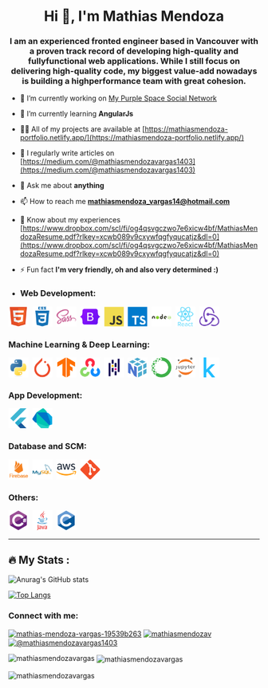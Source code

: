 <h1 align="center">Hi 👋, I'm Mathias Mendoza</h1>
<h3 align="center">I am an experienced fronted engineer based in Vancouver with a proven track record of developing high-quality and fullyfunctional web applications. While I still focus on delivering high-quality code, my biggest value-add nowadays is building a highperformance team with great cohesion.</h3>

- 🔭 I’m currently working on [My Purple Space Social Network](https://mypurplespace.netlify.app/)

- 🌱 I’m currently learning **AngularJs**

- 👨‍💻 All of my projects are available at [https://mathiasmendoza-portfolio.netlify.app/](https://mathiasmendoza-portfolio.netlify.app/)

- 📝 I regularly write articles on [https://medium.com/@mathiasmendozavargas1403](https://medium.com/@mathiasmendozavargas1403)

- 💬 Ask me about **anything**

- 📫 How to reach me **mathiasmendoza_vargas14@hotmail.com**

- 📄 Know about my experiences [https://www.dropbox.com/scl/fi/og4qsvgczwo7e6xicw4bf/MathiasMendozaResume.pdf?rlkey=xcwb089v9cxywfqgfyqucatjz&dl=0](https://www.dropbox.com/scl/fi/og4qsvgczwo7e6xicw4bf/MathiasMendozaResume.pdf?rlkey=xcwb089v9cxywfqgfyqucatjz&dl=0)

- ⚡ Fun fact **I'm very friendly, oh and also very determined :)**

- ### Web Development:

<div>
  <img src="https://github.com/devicons/devicon/blob/master/icons/html5/html5-original.svg" title="HTML5" alt="HTML" width="40" height="40"/>&nbsp;
  <img src="https://github.com/devicons/devicon/blob/master/icons/css3/css3-plain-wordmark.svg"  title="CSS3" alt="CSS" width="40" height="40"/>&nbsp;
  <img src="https://github.com/devicons/devicon/blob/master/icons/sass/sass-original.svg"  title="SASS" alt="SASS" width="40" height="40"/>&nbsp;
  <img src="https://github.com/devicons/devicon/blob/master/icons/bootstrap/bootstrap-original.svg"  title="Bootstrap" alt="Bootstrap" width="40" height="40"/>&nbsp;
  <img src="https://github.com/devicons/devicon/blob/master/icons/javascript/javascript-original.svg" title="JavaScript" alt="JavaScript" width="40" height="40"/>&nbsp;
  <img src="https://github.com/devicons/devicon/blob/master/icons/typescript/typescript-original.svg" title="Typescript" alt="Typescript" width="40" height="40"/>&nbsp;
  <img src="https://github.com/devicons/devicon/blob/master/icons/nodejs/nodejs-original-wordmark.svg" title="NodeJS" alt="NodeJS" width="40" height="40"/>&nbsp;
  <img src="https://github.com/devicons/devicon/blob/master/icons/react/react-original-wordmark.svg" title="React" alt="React" widdth="40" height="40"/>&nbsp;
  <img src="https://github.com/devicons/devicon/blob/master/icons/redux/redux-original.svg" title="Redux" alt="Redux" width="40" height="40"/>&nbsp;
</div>

### Machine Learning & Deep Learning:

<div>
  <img src="https://github.com/devicons/devicon/blob/master/icons/python/python-original.svg" title="Python" alt="Python" width="40" height="40"/>&nbsp;
  <img src="https://github.com/devicons/devicon/blob/master/icons/pytorch/pytorch-original.svg" title="Pytorch" alt="Pytorch" width="40" height="40"/>&nbsp;
  <img src="https://github.com/devicons/devicon/blob/master/icons/tensorflow/tensorflow-original.svg" title="Tensorflow" alt="Tensorflow" width="40" height="40"/>&nbsp;
  <img src="https://github.com/devicons/devicon/blob/master/icons/opencv/opencv-original.svg" title="OpenCV" alt="OpenCV" width="40" height="40"/>&nbsp;
  <img src="https://github.com/devicons/devicon/blob/master/icons/pandas/pandas-original.svg" title="Pandas" alt="Pandas" width="40" height="40"/>&nbsp;
  <img src="https://github.com/devicons/devicon/blob/master/icons/numpy/numpy-original.svg" title="Numpy" alt="Numpy" width="40" height="40"/>&nbsp;
  <img src="https://github.com/devicons/devicon/blob/master/icons/anaconda/anaconda-original.svg" title="Anaconda" alt="Anaconda" width="40" height="40"/>&nbsp;
  <img src="https://github.com/devicons/devicon/blob/master/icons/jupyter/jupyter-original-wordmark.svg" title="Jupyter Notebooks" alt="Jupyter Notebooks" width="40" height="40"/>&nbsp;
  <img src="https://github.com/devicons/devicon/blob/master/icons/kaggle/kaggle-original.svg" title="Kaggle" alt="Kaggle" width="40" height="40"/>&nbsp;

</div>

### App Development:

<div>
  <img src="https://github.com/devicons/devicon/blob/master/icons/flutter/flutter-original.svg" title="Flutter" alt="Flutter" width="40" height="40"/>&nbsp;
    <img src="https://github.com/devicons/devicon/blob/master/icons/dart/dart-original.svg" title="Dart" **alt="Dart" width="40" height="40"/>
</div>


### Database and SCM:

<div>
  <img src="https://github.com/devicons/devicon/blob/master/icons/firebase/firebase-plain-wordmark.svg" title="Firebase" alt="Firebase" width="40" height="40"/>&nbsp;
    <img src="https://github.com/devicons/devicon/blob/master/icons/mysql/mysql-original-wordmark.svg" title="MySQL"  alt="MySQL" width="40" height="40"/>&nbsp;
    <img src="https://github.com/devicons/devicon/blob/master/icons/amazonwebservices/amazonwebservices-original-wordmark.svg" title="AWS" alt="AWS" width="40" height="40"/>&nbsp;
    <img src="https://github.com/devicons/devicon/blob/master/icons/git/git-original.svg" title="Git" **alt="Git" width="40" height="40"/>
</div>


### Others:

<div>
  <img src="https://github.com/devicons/devicon/blob/master/icons/csharp/csharp-original.svg" title="C#" alt="C#" width="40" height="40"/>&nbsp;
  <img src="https://github.com/devicons/devicon/blob/master/icons/java/java-original-wordmark.svg" title="Java" alt="Java" width="40" height="40"/>&nbsp;
  <img src="https://github.com/devicons/devicon/blob/master/icons/c/c-original.svg" title="C" alt="C" width="40" height="40"/>&nbsp;
</div>

---

## :fire: My Stats :

![Anurag's GitHub stats](https://github-readme-stats.vercel.app/api?username=MathiasMendozaVargas&theme=merko&show_icons=true)


[![Top Langs](https://github-readme-stats.vercel.app/api/top-langs/?username=MathiasMendozaVargas&layout=compact&theme=vision-friendly-dark)](https://github.com/anuraghazra/github-readme-stats)

<h3 align="left">Connect with me:</h3>
<p align="left">
<a href="https://linkedin.com/in/mathias-mendoza-vargas-19539b263" target="blank"><img align="center" src="https://raw.githubusercontent.com/rahuldkjain/github-profile-readme-generator/master/src/images/icons/Social/linked-in-alt.svg" alt="mathias-mendoza-vargas-19539b263" height="30" width="40" /></a>
<a href="https://instagram.com/mathiasmendozav" target="blank"><img align="center" src="https://raw.githubusercontent.com/rahuldkjain/github-profile-readme-generator/master/src/images/icons/Social/instagram.svg" alt="mathiasmendozav" height="30" width="40" /></a>
<a href="https://medium.com/@mathiasmendozavargas1403" target="blank"><img align="center" src="https://raw.githubusercontent.com/rahuldkjain/github-profile-readme-generator/master/src/images/icons/Social/medium.svg" alt="@mathiasmendozavargas1403" height="30" width="40" /></a>
</p>

<p><img align="left" src="https://github-readme-stats.vercel.app/api/top-langs?username=mathiasmendozavargas&show_icons=true&locale=en&layout=compact" alt="mathiasmendozavargas" /></p>

<p>&nbsp;<img align="center" src="https://github-readme-stats.vercel.app/api?username=mathiasmendozavargas&show_icons=true&locale=en" alt="mathiasmendozavargas" /></p>

<p><img align="center" src="https://github-readme-streak-stats.herokuapp.com/?user=mathiasmendozavargas&" alt="mathiasmendozavargas" /></p>
